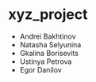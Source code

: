 # xyz_project
- Andrei Bakhtinov
- Natasha Selyunina
- Gkalina Borisevits
- Ustinya Petrova
- Egor Danilov

